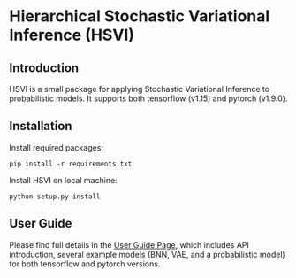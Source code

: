 # Hierarchical Stochastic Variational Inference (HSVI)

## Introduction

HSVI is a small package for applying Stochastic Variational Inference to probabilistic models. It supports both tensorflow (v1.15) and pytorch (v1.9.0).


## Installation

Install required packages:
```
pip install -r requirements.txt 
```

Install HSVI on local machine:
```
python setup.py install
```

## User Guide

Please find full details in the [User Guide Page](https://github.com/yc14600/hsvi/wiki/User-Guide-of-HSVI), which includes API introduction, several example models (BNN, VAE, and a probabilistic model) for both tensorflow and pytorch versions.
